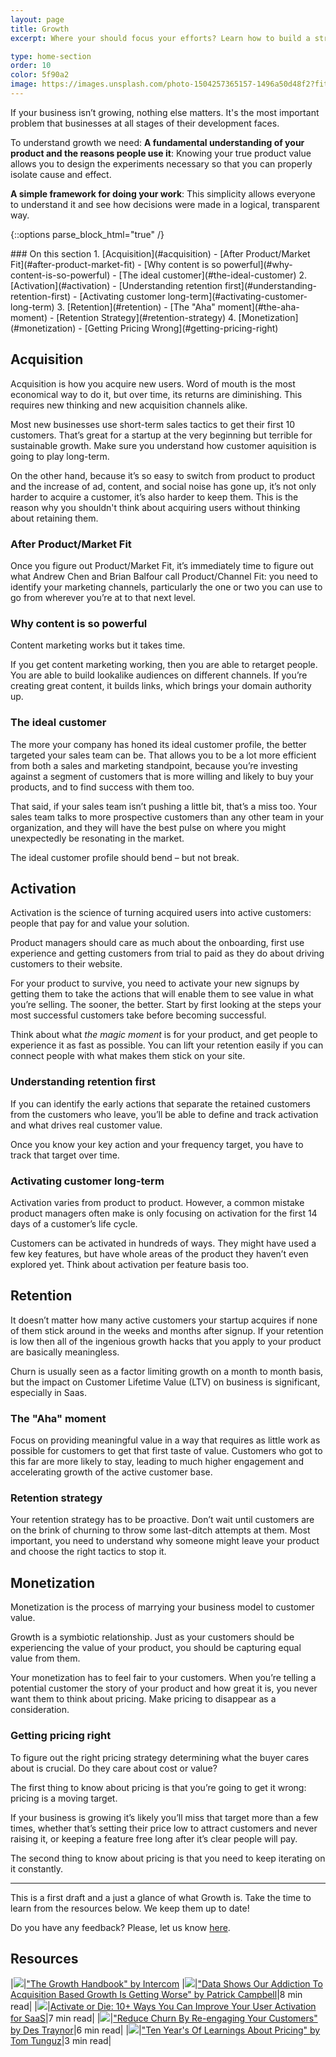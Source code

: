 ```yaml
---
layout: page
title: Growth
excerpt: Where your should focus your efforts? Learn how to build a strong foundation for growth.

type: home-section
order: 10
color: 5f90a2
image: https://images.unsplash.com/photo-1504257365157-1496a50d48f2?fit=crop&w=300&q=80
---
```


If your business isn’t growing, nothing else matters. It's the most important problem that businesses at all stages of their development faces.

To understand growth we need:
**A fundamental understanding of your product and the reasons people use it**: Knowing your true product value allows you to design the experiments necessary so that you can properly isolate cause and effect.

**A simple framework for doing your work**: This simplicity allows everyone to understand it and see how decisions were made in a logical, transparent way.

{::options parse_block_html="true" /}
<div class="table-of-content">
### On this section
1. [Acquisition](#acquisition)
	- [After Product/Market Fit](#after-product-market-fit)
	- [Why content is so powerful](#why-content-is-so-powerful)
	- [The ideal customer](#the-ideal-customer)
2. [Activation](#activation)
	- [Understanding retention first](#understanding-retention-first)
	- [Activating customer long-term](#activating-customer-long-term)
3. [Retention](#retention)
	- [The "Aha" moment](#the-aha-moment)
	- [Retention Strategy](#retention-strategy)
4. [Monetization](#monetization)
	- [Getting Pricing Wrong](#getting-pricing-right)
</div>

## Acquisition

Acquisition is how you acquire new users. Word of mouth is the most economical way to do it, but over time, its returns are diminishing. This requires new thinking and new acquisition channels alike.

Most new businesses use short-term sales tactics to get their first 10 customers. That’s great for a startup at the very beginning but terrible for sustainable growth. Make sure you understand how customer aquisition is going to play long-term.

On the other hand, because it’s so easy to switch from product to product and the increase of ad, content, and social noise has gone up, it’s not only harder to acquire a customer, it’s also harder to keep them. This is the reason why you shouldn't think about acquiring users without thinking about retaining them.

### After Product/Market Fit

Once you figure out Product/Market Fit, it’s immediately time to figure out what Andrew Chen and Brian Balfour call Product/Channel Fit: you need to identify your marketing channels, particularly the one or two you can use to go from wherever you’re at to that next level.

### Why content is so powerful

Content marketing works but it takes time. 

If you get content marketing working, then you are able to retarget people. You are able to build lookalike audiences on different channels. If you’re creating great content, it builds links, which brings your domain authority up.

### The ideal customer

The more your company has honed its ideal customer profile, the better targeted your sales team can be. That allows you to be a lot more efficient from both a sales and marketing standpoint, because you’re investing against a segment of customers that is more willing and likely to buy your products, and to find success with them too.

That said, if your sales team isn’t pushing a little bit, that’s a miss too. Your sales team talks to more prospective customers than any other team in your organization, and they will have the best pulse on where you might unexpectedly be resonating in the market.

The ideal customer profile should bend – but not break.

## Activation

Activation is the science of turning acquired users into active customers: people that pay for and value your solution.

Product managers should care as much about the onboarding, first use experience and getting customers from trial to paid as they do about driving customers to their website.

For your product to survive, you need to activate your new signups by getting them to take the actions that will enable them to see value in what you’re selling. The sooner, the better. Start by first looking at the steps your most successful customers take before becoming successful.

Think about what *the magic moment* is for your product, and get people to experience it as fast as possible. You can lift your retention easily if you can connect people with what makes them stick on your site.

### Understanding retention first

If you can identify the early actions that separate the retained customers from the customers who leave, you’ll be able to define and track activation and what drives real customer value.

Once you know your key action and your frequency target, you have to track that target over time.

### Activating customer long-term

Activation varies from product to product. However, a common mistake product managers often make is only focusing on activation for the first 14 days of a customer’s life cycle.

Customers can be activated in hundreds of ways. They might have used a few key features, but have whole areas of the product they haven’t even explored yet. Think about activation per feature basis too.

## Retention

It doesn’t matter how many active customers your startup acquires if none of them stick around in the weeks and months after signup. If your retention is low then all of the ingenious growth hacks that you apply to your product are basically meaningless. 

Churn is usually seen as a factor limiting growth on a month to month basis, but the impact on Customer Lifetime Value (LTV) on business is significant, especially in Saas.

### The "Aha" moment

Focus on providing meaningful value in a way that requires as little work as possible for customers to get that first taste of value. Customers who got to this far are more likely to stay, leading to much higher engagement and accelerating growth of the active customer base.

### Retention strategy

Your retention strategy has to be proactive. Don’t wait until customers are on the brink of churning to throw some last-ditch attempts at them. Most important, you need to understand why someone might leave your product and choose the right tactics to stop it.

## Monetization

Monetization is the process of marrying your business model to customer value.

Growth is a symbiotic relationship. Just as your customers should be experiencing the value of your product, you should be capturing equal value from them.

Your monetization has to feel fair to your customers. When you’re telling a potential customer the story of your product and how great it is, you never want them to think about pricing. Make pricing to disappear as a consideration.

### Getting pricing right

To figure out the right pricing strategy determining what the buyer cares about is crucial. Do they care about cost or value?

The first thing to know about pricing is that you’re going to get it wrong: pricing is a moving target.

If your business is growing it’s likely you’ll miss that target more than a few times, whether that’s setting their price low to attract customers and never raising it, or keeping a feature free long after it’s clear people will pay.

The second thing to know about pricing is that you need to keep iterating on it constantly.

---

This is a first draft and a just a glance of what Growth is. Take the time to learn from the resources below. We keep them up to date!

Do you have any feedback? Please, let us know [here]().

## Resources

|![](https://img.icons8.com/ios/50/000000/book.png)|["The Growth Handbook" by Intercom](https://www.intercom.com/books/growth-handbook)
|![](https://img.icons8.com/ios/50/000000/book.png)|["Data Shows Our Addiction To Acquisition Based Growth Is Getting Worse" by Patrick Campbell](https://www.priceintelligently.com/blog/saas-growth-focused-too-much-on-acquisition)|8 min read|
|![](https://img.icons8.com/ios/50/000000/book.png)|[Activate or Die: 10+ Ways You Can Improve Your User Activation for SaaS](https://500.co/activate-or-die-10-plus-ways-to-improve-user-activation-for-saas-part-2/)|7 min read|
|![](https://img.icons8.com/ios/50/000000/book.png)|["Reduce Churn By Re-engaging Your Customers" by Des Traynor](https://www.intercom.com/blog/churn-retention-and-reengaging-customers/)|6 min read|
|![](https://img.icons8.com/ios/50/000000/book.png)|["Ten Year's Of Learnings About Pricing" by Tom Tunguz](https://tomtunguz.com/pricing-summary/)|3 min read|